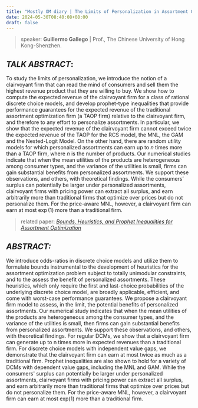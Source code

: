 ```yaml
---
title: "Mostly OM diary | The Limits of Personalization in Assortment Optimization"
date: 2024-05-30T08:40:08+08:00
draft: false
---
```


> speaker: **Guillermo Gallego** | Prof., The Chinese University of Hong Kong-Shenzhen.
>

## ***TALK ABSTRACT***: 

To study the limits of personalization, we introduce the notion of a clairvoyant firm that can read the mind of consumers and sell them the highest revenue product that they are willing to buy. We show how to compute the expected revenue of the clairvoyant firm for a class of rational discrete choice models, and develop prophet-type inequalities that provide performance guarantees for the expected revenue of the traditional assortment optimization firm (a TAOP firm) relative to the clairvoyant firm, and therefore to any effort to personalize assortments.  In particular, we show that the expected revenue of the clairvoyant firm cannot exceed twice the expected revenue of the TAOP for the RCS model, the MNL, the GAM and the Nested-Logit Model. On the other hand, there are random utility models for which personalized assortments can earn up to $n$ times more than a TAOP firm, where $n$ is the number of products. Our numerical studies indicate that when the mean utilities of the products are heterogeneous among consumer types, and the variance of the utilities is small, firms can gain substantial benefits from personalized assortments. We support these observations, and others, with theoretical findings.  While the consumers’ surplus can potentially be larger under personalized assortments, clairvoyant firms with pricing power can extract all surplus, and earn arbitrarily more than traditional firms that optimize over prices but do not personalize them. For the price-aware MNL, however, a clairvoyant firm can earn at most $\exp(1)$ more than a traditional firm.

> related paper: [*Bounds, Heuristics, and Prophet Inequalities for Assortment Optimization*](https://arxiv.org/abs/2109.14861) 

## ***ABSTRACT:***

We introduce odds-ratios in discrete choice models and utilize them to formulate bounds instrumental to the development of heuristics for the assortment optimization problem subject to totally unimodular constraints, and to the assess the benefit of personalized assortments. These heuristics, which only require the first and last-choice probabilities of the underlying discrete choice model, are broadly applicable, efficient, and come with worst-case performance guarantees. We propose a clairvoyant firm model to assess, in the limit, the potential benefits of personalized assortments. Our numerical study indicates that when the mean utilities of the products are heterogeneous among the consumer types, and the variance of the utilities is small, then firms can gain substantial benefits from personalized assortments. We support these observations, and others, with theoretical findings. For regular DCMs, we show that a clairvoyant firm can generate up to n times more in expected revenues than a traditional firm. For discrete choice models with independent value gaps, we demonstrate that the clairvoyant firm can earn at most twice as much as a traditional firm. Prophet inequalities are also shown to hold for a variety of DCMs with dependent value gaps, including the MNL and GAM. While the consumers' surplus can potentially be larger under personalized assortments, clairvoyant firms with pricing power can extract all surplus, and earn arbitrarily more than traditional firms that optimize over prices but do not personalize them. For the price-aware MNL, however, a clairvoyant firm can earn at most exp(1) more than a traditional firm.
